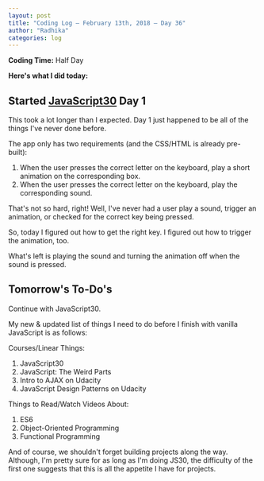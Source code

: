 ```yaml
---
layout: post
title: "Coding Log — February 13th, 2018 — Day 36"
author: "Radhika"
categories: log
---
```


**Coding Time:** Half Day

**Here's what I did today:**

## Started [JavaScript30](http://javascript30.com) Day 1

This took a lot longer than I expected. Day 1 just happened to be all of the things I've never done before.

The app only has two requirements (and the CSS/HTML is already pre-built):

1. When the user presses the correct letter on the keyboard, play a short animation on the corresponding box.
2. When the user presses the correct letter on the keyboard, play the corresponding sound.

That's not so hard, right! Well, I've never had a user play a sound, trigger an animation, or checked for the correct key being pressed.

So, today I figured out how to get the right key. I figured out how to trigger the animation, too.

What's left is playing the sound and turning the animation off when the sound is pressed.

## Tomorrow's To-Do's

Continue with JavaScript30.

My new & updated list of things I need to do before I finish with vanilla JavaScript is as follows:

Courses/Linear Things:

1. JavaScript30
2. JavaScript: The Weird Parts
3. Intro to AJAX on Udacity
4. JavaScript Design Patterns on Udacity

Things to Read/Watch Videos About:

1. ES6
2. Object-Oriented Programming
3. Functional Programming

And of course, we shouldn't forget building projects along the way. Although, I'm pretty sure for as long as I'm doing JS30, the difficulty of the first one suggests that this is all the appetite I have for projects.
